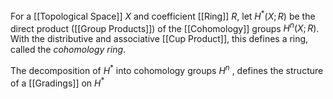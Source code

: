 
For a [[Topological Space]]  $X$ and coefficient [[Ring]] $R$, let $H^*(X;R)$ be the direct product ([[Group Products]]) of the [[Cohomology]] groups $H^n(X;R)$.
With the distributive and associative [[Cup Product]], this defines a ring, called the *cohomology ring*.

The decomposition of $H^*$ into cohomology groups $H^n$ , defines the structure of a [[Gradings]] on $H^*$